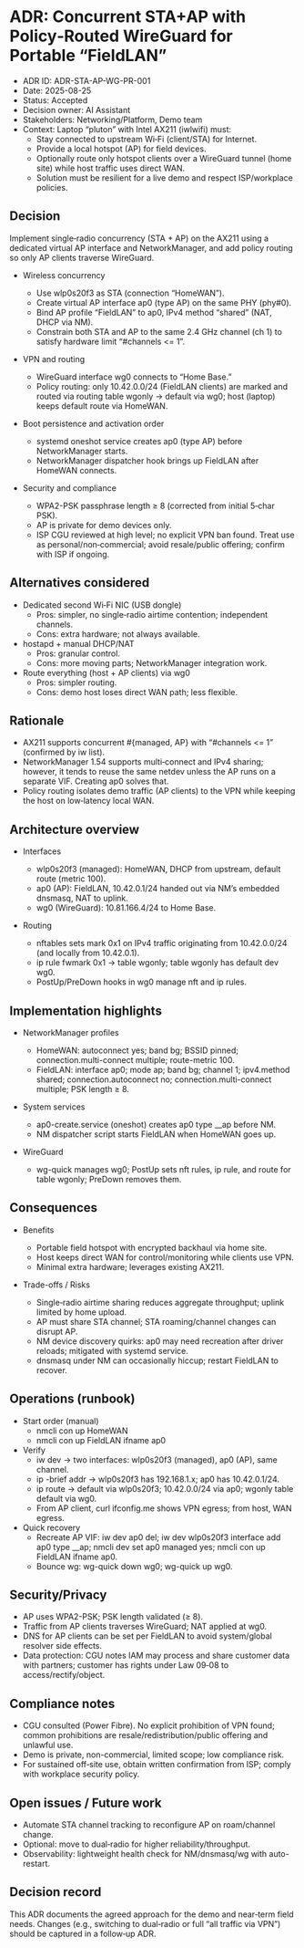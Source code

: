 # ADR: Concurrent STA+AP with Policy‑Routed WireGuard for Portable “FieldLAN”

- ADR ID: ADR-STA-AP-WG-PR-001
- Date: 2025-08-25
- Status: Accepted
- Decision owner: AI Assistant
- Stakeholders: Networking/Platform, Demo team
- Context: Laptop “pluton” with Intel AX211 (iwlwifi) must:
  - Stay connected to upstream Wi‑Fi (client/STA) for Internet.
  - Provide a local hotspot (AP) for field devices.
  - Optionally route only hotspot clients over a WireGuard tunnel (home site) while host traffic uses direct WAN.
  - Solution must be resilient for a live demo and respect ISP/workplace policies.

## Decision

Implement single‑radio concurrency (STA + AP) on the AX211 using a dedicated virtual AP interface and NetworkManager, and add policy routing so only AP clients traverse WireGuard.

- Wireless concurrency
  - Use wlp0s20f3 as STA (connection “HomeWAN”).
  - Create virtual AP interface ap0 (type AP) on the same PHY (phy#0).
  - Bind AP profile “FieldLAN” to ap0, IPv4 method “shared” (NAT, DHCP via NM).
  - Constrain both STA and AP to the same 2.4 GHz channel (ch 1) to satisfy hardware limit “#channels <= 1”.

- VPN and routing
  - WireGuard interface wg0 connects to “Home Base.”
  - Policy routing: only 10.42.0.0/24 (FieldLAN clients) are marked and routed via routing table wgonly → default via wg0; host (laptop) keeps default route via HomeWAN.

- Boot persistence and activation order
  - systemd oneshot service creates ap0 (type AP) before NetworkManager starts.
  - NetworkManager dispatcher hook brings up FieldLAN after HomeWAN connects.

- Security and compliance
  - WPA2-PSK passphrase length ≥ 8 (corrected from initial 5‑char PSK).
  - AP is private for demo devices only.
  - ISP CGU reviewed at high level; no explicit VPN ban found. Treat use as personal/non‑commercial; avoid resale/public offering; confirm with ISP if ongoing.

## Alternatives considered

- Dedicated second Wi‑Fi NIC (USB dongle)
  - Pros: simpler, no single‑radio airtime contention; independent channels.
  - Cons: extra hardware; not always available.
- hostapd + manual DHCP/NAT
  - Pros: granular control.
  - Cons: more moving parts; NetworkManager integration work.
- Route everything (host + AP clients) via wg0
  - Pros: simpler routing.
  - Cons: demo host loses direct WAN path; less flexible.

## Rationale

- AX211 supports concurrent #{managed, AP} with “#channels <= 1” (confirmed by iw list).
- NetworkManager 1.54 supports multi‑connect and IPv4 sharing; however, it tends to reuse the same netdev unless the AP runs on a separate VIF. Creating ap0 solves that.
- Policy routing isolates demo traffic (AP clients) to the VPN while keeping the host on low‑latency local WAN.

## Architecture overview

- Interfaces
  - wlp0s20f3 (managed): HomeWAN, DHCP from upstream, default route (metric 100).
  - ap0 (AP): FieldLAN, 10.42.0.1/24 handed out via NM’s embedded dnsmasq, NAT to uplink.
  - wg0 (WireGuard): 10.81.166.4/24 to Home Base.

- Routing
  - nftables sets mark 0x1 on IPv4 traffic originating from 10.42.0.0/24 (and locally from 10.42.0.1).
  - ip rule fwmark 0x1 → table wgonly; table wgonly has default dev wg0.
  - PostUp/PreDown hooks in wg0 manage nft and ip rules.

## Implementation highlights

- NetworkManager profiles
  - HomeWAN: autoconnect yes; band bg; BSSID pinned; connection.multi-connect multiple; route-metric 100.
  - FieldLAN: interface ap0; mode ap; band bg; channel 1; ipv4.method shared; connection.autoconnect no; connection.multi-connect multiple; PSK length ≥ 8.

- System services
  - ap0-create.service (oneshot) creates ap0 type __ap before NM.
  - NM dispatcher script starts FieldLAN when HomeWAN goes up.

- WireGuard
  - wg-quick manages wg0; PostUp sets nft rules, ip rule, and route for table wgonly; PreDown removes them.

## Consequences

- Benefits
  - Portable field hotspot with encrypted backhaul via home site.
  - Host keeps direct WAN for control/monitoring while clients use VPN.
  - Minimal extra hardware; leverages existing AX211.

- Trade-offs / Risks
  - Single‑radio airtime sharing reduces aggregate throughput; uplink limited by home upload.
  - AP must share STA channel; STA roaming/channel changes can disrupt AP.
  - NM device discovery quirks: ap0 may need recreation after driver reloads; mitigated with systemd service.
  - dnsmasq under NM can occasionally hiccup; restart FieldLAN to recover.

## Operations (runbook)

- Start order (manual)
  - nmcli con up HomeWAN
  - nmcli con up FieldLAN ifname ap0
- Verify
  - iw dev → two interfaces: wlp0s20f3 (managed), ap0 (AP), same channel.
  - ip -brief addr → wlp0s20f3 has 192.168.1.x; ap0 has 10.42.0.1/24.
  - ip route → default via wlp0s20f3; 10.42.0.0/24 via ap0; wgonly table default via wg0.
  - From AP client, curl ifconfig.me shows VPN egress; from host, WAN egress.
- Quick recovery
  - Recreate AP VIF: iw dev ap0 del; iw dev wlp0s20f3 interface add ap0 type __ap; nmcli dev set ap0 managed yes; nmcli con up FieldLAN ifname ap0.
  - Bounce wg: wg-quick down wg0; wg-quick up wg0.

## Security/Privacy

- AP uses WPA2-PSK; PSK length validated (≥ 8).
- Traffic from AP clients traverses WireGuard; NAT applied at wg0.
- DNS for AP clients can be set per FieldLAN to avoid system/global resolver side effects.
- Data protection: CGU notes IAM may process and share customer data with partners; customer has rights under Law 09‑08 to access/rectify/object.

## Compliance notes

- CGU consulted (Power Fibre). No explicit prohibition of VPN found; common prohibitions are resale/redistribution/public offering and unlawful use.
- Demo is private, non-commercial, limited scope; low compliance risk.
- For sustained off‑site use, obtain written confirmation from ISP; comply with workplace security policy.

## Open issues / Future work

- Automate STA channel tracking to reconfigure AP on roam/channel change.
- Optional: move to dual‑radio for higher reliability/throughput.
- Observability: lightweight health check for NM/dnsmasq/wg with auto-restart.

## Decision record

This ADR documents the agreed approach for the demo and near‑term field needs. Changes (e.g., switching to dual‑radio or full “all traffic via VPN”) should be captured in a follow‑up ADR.